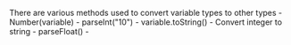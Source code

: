 There are various methods used to convert variable types to other types - Number(variable) - parseInt("10") - variable.toString() - Convert integer to string - parseFloat() -

